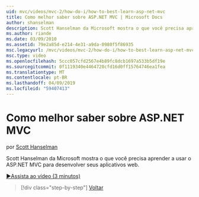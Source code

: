 ```yaml
---
uid: mvc/videos/mvc-2/how-do-i/how-to-best-learn-asp-net-mvc
title: Como melhor saber sobre ASP.NET MVC | Microsoft Docs
author: shanselman
description: Scott Hanselman da Microsoft mostra o que você precisa aprender a usar o ASP.NET MVC para desenvolver seus aplicativos web.
ms.author: riande
ms.date: 03/09/2010
ms.assetid: 79e2a85d-e214-4e31-a9da-0980f5f86935
msc.legacyurl: /mvc/videos/mvc-2/how-do-i/how-to-best-learn-asp-net-mvc
msc.type: video
ms.openlocfilehash: 5ccc057cfd2567e4b89fc8dcb1697a533b5df19e
ms.sourcegitcommit: 0f1119340e4464720cfd16d0ff15764746ea1fea
ms.translationtype: MT
ms.contentlocale: pt-BR
ms.lasthandoff: 04/09/2019
ms.locfileid: "59407413"
---
```

# <a name="how-to-best-learn-aspnet-mvc"></a>Como melhor saber sobre ASP.NET MVC

por [Scott Hanselman](https://github.com/shanselman)

Scott Hanselman da Microsoft mostra o que você precisa aprender a usar o ASP.NET MVC para desenvolver seus aplicativos web.

[&#9654;Assista ao vídeo (3 minutos)](https://channel9.msdn.com/Blogs/ASP-NET-Site-Videos/how-to-best-learn-asp-net-mvc)

> [!div class="step-by-step"]
> [Voltar](5-minute-introduction-to-aspnet-mvc.md)
